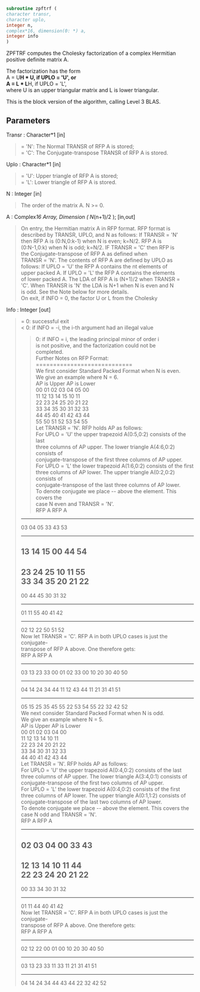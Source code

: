 ```fortran  
subroutine zpftrf (  
character transr,  
character uplo,  
integer n,  
complex*16, dimension(0: *) a,  
integer info  
)  
```  
  
ZPFTRF computes the Cholesky factorization of a complex Hermitian  
positive definite matrix A.  
  
The factorization has the form  
A = U**H * U,  if UPLO = 'U', or  
A = L  * L**H,  if UPLO = 'L',  
where U is an upper triangular matrix and L is lower triangular.  
  
This is the block version of the algorithm, calling Level 3 BLAS.  
  
## Parameters  
Transr : Character*1 [in]  
> = 'N':  The Normal TRANSR of RFP A is stored;  
> = 'C':  The Conjugate-transpose TRANSR of RFP A is stored.  
  
Uplo : Character*1 [in]  
> = 'U':  Upper triangle of RFP A is stored;  
> = 'L':  Lower triangle of RFP A is stored.  
  
N : Integer [in]  
> The order of the matrix A.  N >= 0.  
  
A : Complex*16 Array, Dimension ( N*(n+1)/2 ); [in,out]  
> On entry, the Hermitian matrix A in RFP format. RFP format is  
> described by TRANSR, UPLO, and N as follows: If TRANSR = 'N'  
> then RFP A is (0:N,0:k-1) when N is even; k=N/2. RFP A is  
> (0:N-1,0:k) when N is odd; k=N/2. IF TRANSR = 'C' then RFP is  
> the Conjugate-transpose of RFP A as defined when  
> TRANSR = 'N'. The contents of RFP A are defined by UPLO as  
> follows: If UPLO = 'U' the RFP A contains the nt elements of  
> upper packed A. If UPLO = 'L' the RFP A contains the elements  
> of lower packed A. The LDA of RFP A is (N+1)/2 when TRANSR =  
> 'C'. When TRANSR is 'N' the LDA is N+1 when N is even and N  
> is odd. See the Note below for more details.  
> On exit, if INFO = 0, the factor U or L from the Cholesky  
  
Info : Integer [out]  
> = 0:  successful exit  
> < 0:  if INFO = -i, the i-th argument had an illegal value  
> > 0:  if INFO = i, the leading principal minor of order i  
> is not positive, and the factorization could not be  
> completed.  
> Further Notes on RFP Format:  
> ============================  
> We first consider Standard Packed Format when N is even.  
> We give an example where N = 6.  
> AP is Upper             AP is Lower  
> 00 01 02 03 04 05       00  
> 11 12 13 14 15       10 11  
> 22 23 24 25       20 21 22  
> 33 34 35       30 31 32 33  
> 44 45       40 41 42 43 44  
> 55       50 51 52 53 54 55  
> Let TRANSR = 'N'. RFP holds AP as follows:  
> For UPLO = 'U' the upper trapezoid A(0:5,0:2) consists of the last  
> three columns of AP upper. The lower triangle A(4:6,0:2) consists of  
> conjugate-transpose of the first three columns of AP upper.  
> For UPLO = 'L' the lower trapezoid A(1:6,0:2) consists of the first  
> three columns of AP lower. The upper triangle A(0:2,0:2) consists of  
> conjugate-transpose of the last three columns of AP lower.  
> To denote conjugate we place -- above the element. This covers the  
> case N even and TRANSR = 'N'.  
> RFP A                   RFP A  
> -- -- --  
> 03 04 05                33 43 53  
> -- --  
> 13 14 15                00 44 54  
> --  
> 23 24 25                10 11 55  
> 33 34 35                20 21 22  
> --  
> 00 44 45                30 31 32  
> -- --  
> 01 11 55                40 41 42  
> -- -- --  
> 02 12 22                50 51 52  
> Now let TRANSR = 'C'. RFP A in both UPLO cases is just the conjugate-  
> transpose of RFP A above. One therefore gets:  
> RFP A                   RFP A  
> -- -- -- --                -- -- -- -- -- --  
> 03 13 23 33 00 01 02    33 00 10 20 30 40 50  
> -- -- -- -- --                -- -- -- -- --  
> 04 14 24 34 44 11 12    43 44 11 21 31 41 51  
> -- -- -- -- -- --                -- -- -- --  
> 05 15 25 35 45 55 22    53 54 55 22 32 42 52  
> We next  consider Standard Packed Format when N is odd.  
> We give an example where N = 5.  
> AP is Upper                 AP is Lower  
> 00 01 02 03 04              00  
> 11 12 13 14              10 11  
> 22 23 24              20 21 22  
> 33 34              30 31 32 33  
> 44              40 41 42 43 44  
> Let TRANSR = 'N'. RFP holds AP as follows:  
> For UPLO = 'U' the upper trapezoid A(0:4,0:2) consists of the last  
> three columns of AP upper. The lower triangle A(3:4,0:1) consists of  
> conjugate-transpose of the first two   columns of AP upper.  
> For UPLO = 'L' the lower trapezoid A(0:4,0:2) consists of the first  
> three columns of AP lower. The upper triangle A(0:1,1:2) consists of  
> conjugate-transpose of the last two   columns of AP lower.  
> To denote conjugate we place -- above the element. This covers the  
> case N odd  and TRANSR = 'N'.  
> RFP A                   RFP A  
> -- --  
> 02 03 04                00 33 43  
> --  
> 12 13 14                10 11 44  
> 22 23 24                20 21 22  
> --  
> 00 33 34                30 31 32  
> -- --  
> 01 11 44                40 41 42  
> Now let TRANSR = 'C'. RFP A in both UPLO cases is just the conjugate-  
> transpose of RFP A above. One therefore gets:  
> RFP A                   RFP A  
> -- -- --                   -- -- -- -- -- --  
> 02 12 22 00 01             00 10 20 30 40 50  
> -- -- -- --                   -- -- -- -- --  
> 03 13 23 33 11             33 11 21 31 41 51  
> -- -- -- -- --                   -- -- -- --  
> 04 14 24 34 44             43 44 22 32 42 52  
  
